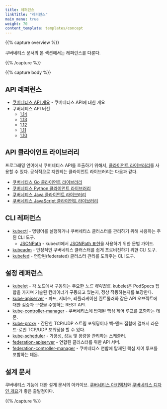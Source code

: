 ```yaml
---
title: 레퍼런스
linkTitle: "레퍼런스"
main_menu: true
weight: 70
content_template: templates/concept
---
```


{{% capture overview %}}

쿠버네티스 문서의 본 섹션에서는 레퍼런스를 다룬다. 

{{% /capture %}}

{{% capture body %}}

## API 레퍼런스

* [쿠버네티스 API 개요](/ko/docs/reference/using-api/api-overview/) - 쿠버네티스 API에 대한 개요
* 쿠버네티스 API 버전
  * [1.14](/docs/reference/generated/kubernetes-api/v1.14/)
  * [1.13](/docs/reference/generated/kubernetes-api/v1.13/)
  * [1.12](/docs/reference/generated/kubernetes-api/v1.12/)
  * [1.11](/docs/reference/generated/kubernetes-api/v1.11/)
  * [1.10](/docs/reference/generated/kubernetes-api/v1.10/)

## API 클라이언트 라이브러리

프로그래밍 언어에서 쿠버네티스 API를 호출하기 위해서, 
[클라이언트 라이브러리](/docs/reference/using-api/client-libraries/)를 사용할 수 있다. 
공식적으로 지원되는 클라이언트 라이브러리는 다음과 같다.

- [쿠버네티스 Go 클라이언트 라이브러리](https://github.com/kubernetes/client-go/)
- [쿠버네티스 Python 클라이언트 라이브러리](https://github.com/kubernetes-client/python)
- [쿠버네티스 Java 클라이언트 라이브러리](https://github.com/kubernetes-client/java)
- [쿠버네티스 JavaScript 클라이언트 라이브러리](https://github.com/kubernetes-client/javascript)

## CLI 레퍼런스

* [kubectl](/docs/user-guide/kubectl-overview) - 명령어를 실행하거나 쿠버네티스 클러스터를 관리하기 위해 사용하는 주된 CLI 도구.
    * [JSONPath](/docs/user-guide/jsonpath/) - kubectl에서 [JSONPath 표현](http://goessner.net/articles/JsonPath/)을 사용하기 위한 문법 가이드.
* [kubeadm](/docs/admin/kubeadm/) - 안정적인 쿠버네티스 클러스터를 쉽게 프로비전하기 위한 CLI 도구.
* [kubefed](/docs/admin/kubefed/) - 연합된(federated) 클러스터 관리를 도와주는 CLI 도구.

## 설정 레퍼런스

* [kubelet](/docs/admin/kubelet/) - 각 노드에서 구동되는 주요한 *노드 에이전트*. kubelet은 PodSpecs 집합을 가지며 기술된 컨테이너가 구동되고 있는지, 정상 작동하는지를 보장한다.
* [kube-apiserver](/docs/admin/kube-apiserver/) - 파드, 서비스, 레플리케이션 컨트롤러와 같은 API 오브젝트에 대한 검증과 구성을 수행하는 REST API.
* [kube-controller-manager](/docs/admin/kube-controller-manager/) - 쿠버네티스에 탑재된 핵심 제어 루프를 포함하는 데몬.
* [kube-proxy](/docs/admin/kube-proxy/) - 간단한 TCP/UDP 스트림 포워딩이나 백-엔드 집합에 걸쳐서 라운드-로빈 TCP/UDP 포워딩을 할 수 있다.
* [kube-scheduler](/docs/admin/kube-scheduler/) - 가용성, 성능 및 용량을 관리하는 스케줄러.
* [federation-apiserver](/docs/admin/federation-apiserver/) - 연합된 클러스터를 위한 API 서버.
* [federation-controller-manager](/docs/admin/federation-controller-manager/) - 쿠버네티스 연합에 탑재된 핵심 제어 루프를 포함하는 데몬.

## 설계 문서

쿠버네티스 기능에 대한 설계 문서의 아카이브. [쿠버네티스 아키텍처](https://git.k8s.io/community/contributors/design-proposals/architecture/architecture.md)와 [쿠버네티스 디자인 개요](https://git.k8s.io/community/contributors/design-proposals)가 좋은 출발점이다.

{{% /capture %}}
